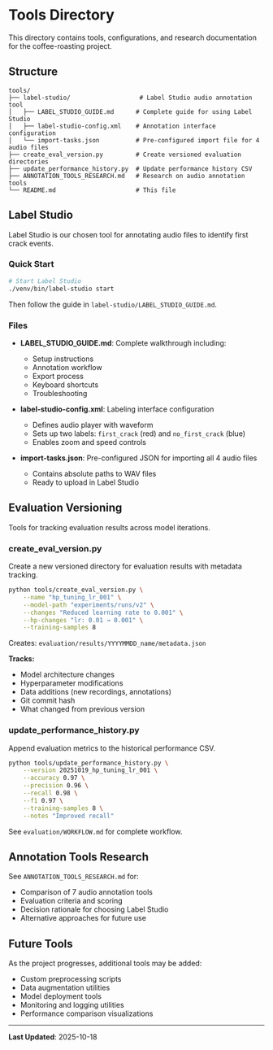 # Tools Directory

This directory contains tools, configurations, and research documentation for the coffee-roasting project.

## Structure

```
tools/
├── label-studio/                   # Label Studio audio annotation tool
│   ├── LABEL_STUDIO_GUIDE.md      # Complete guide for using Label Studio
│   ├── label-studio-config.xml    # Annotation interface configuration
│   └── import-tasks.json          # Pre-configured import file for 4 audio files
├── create_eval_version.py         # Create versioned evaluation directories
├── update_performance_history.py  # Update performance history CSV
├── ANNOTATION_TOOLS_RESEARCH.md   # Research on audio annotation tools
└── README.md                      # This file
```

## Label Studio

Label Studio is our chosen tool for annotating audio files to identify first crack events.

### Quick Start

```bash
# Start Label Studio
./venv/bin/label-studio start
```

Then follow the guide in `label-studio/LABEL_STUDIO_GUIDE.md`.

### Files

- **LABEL_STUDIO_GUIDE.md**: Complete walkthrough including:
  - Setup instructions
  - Annotation workflow
  - Export process
  - Keyboard shortcuts
  - Troubleshooting

- **label-studio-config.xml**: Labeling interface configuration
  - Defines audio player with waveform
  - Sets up two labels: `first_crack` (red) and `no_first_crack` (blue)
  - Enables zoom and speed controls

- **import-tasks.json**: Pre-configured JSON for importing all 4 audio files
  - Contains absolute paths to WAV files
  - Ready to upload in Label Studio

## Evaluation Versioning

Tools for tracking evaluation results across model iterations.

### create_eval_version.py

Create a new versioned directory for evaluation results with metadata tracking.

```bash
python tools/create_eval_version.py \
    --name "hp_tuning_lr_001" \
    --model-path "experiments/runs/v2" \
    --changes "Reduced learning rate to 0.001" \
    --hp-changes "lr: 0.01 → 0.001" \
    --training-samples 8
```

Creates: `evaluation/results/YYYYMMDD_name/metadata.json`

**Tracks:**
- Model architecture changes
- Hyperparameter modifications
- Data additions (new recordings, annotations)
- Git commit hash
- What changed from previous version

### update_performance_history.py

Append evaluation metrics to the historical performance CSV.

```bash
python tools/update_performance_history.py \
    --version 20251019_hp_tuning_lr_001 \
    --accuracy 0.97 \
    --precision 0.96 \
    --recall 0.98 \
    --f1 0.97 \
    --training-samples 8 \
    --notes "Improved recall"
```

See `evaluation/WORKFLOW.md` for complete workflow.

## Annotation Tools Research

See `ANNOTATION_TOOLS_RESEARCH.md` for:
- Comparison of 7 audio annotation tools
- Evaluation criteria and scoring
- Decision rationale for choosing Label Studio
- Alternative approaches for future use

## Future Tools

As the project progresses, additional tools may be added:
- Custom preprocessing scripts
- Data augmentation utilities
- Model deployment tools
- Monitoring and logging utilities
- Performance comparison visualizations

---

**Last Updated**: 2025-10-18
